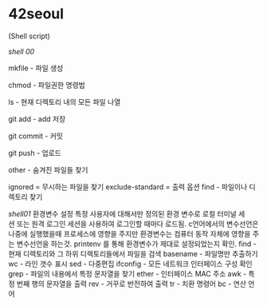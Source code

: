 # 42seoul
(Shell script)


*shell 00*


mkfile - 파일 생성


chmod - 파일권한 명령법


ls - 현재 디렉토리 내의 모든 파일 나열


git add - add 저장


git commit - 커밋


git push - 업로드


other - 숨겨진 파일들 찾기


ignored =  무시하는 파일을 찾기
exclude-standard =  출력 옵션
find - 파일이나 디렉토리 찾기

*shell01*
환경변수 설정
특정 사용자에 대해서만 정의된 환경 변수로 로컬 터미널 세션 또는 원격 로그인 세션을 사용하여 로그인할 때마다 로드됨.
c언어에서의 변수선언은 나중에 실행했을때 프로세스에 영향을 주지만 환경변수는 컴퓨터 동작 자체에 영향을 주는 변수선언을 하는것.
printenv 를 통해 환경변수가 제대로 설정되었는지 확인.
find - 현재 디렉토리와 그 하위 디렉토리들에서 파일을 검색
basename - 파일명만 추출하기
wc - 라인 갯수 표시
sed - 다중편집 
ifconfig - 모든 네트워크 인터페이스 구성 확인
grep - 파일의 내용에서 특정 문자열을 찾기
ether - 인터페이스 MAC 주소
awk - 특정 번째 행의 문자열을 출력
rev - 거꾸로 반전하여 출력
tr - 치환 명령어
bc - 연산 언어
